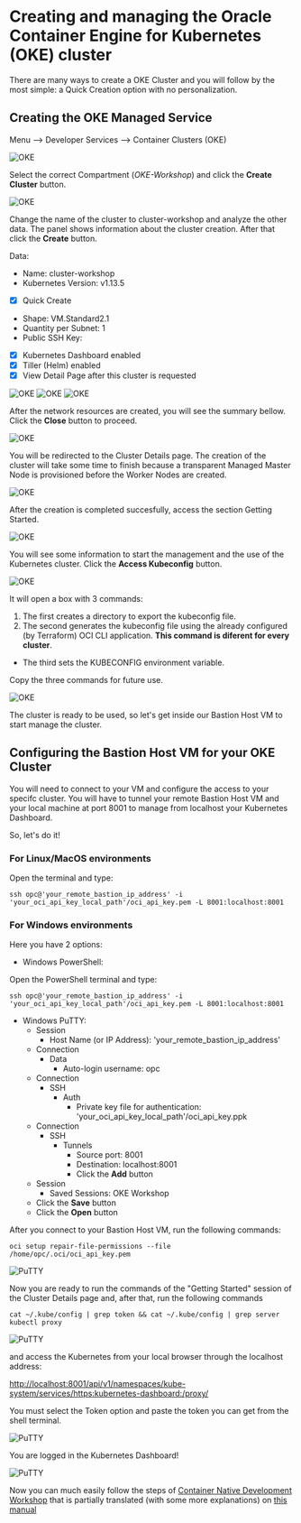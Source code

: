 # Creating and managing the Oracle Container Engine for Kubernetes (OKE) cluster

There are many ways to create a OKE Cluster and you will follow by the most simple: a Quick Creation option with no personalization.

## Creating the OKE Managed Service

Menu --> Developer Services --> Container Clusters (OKE)

![OKE](images/oke01.png)

Select the correct Compartment (*OKE-Workshop*) and click the **Create Cluster** button.

![OKE](images/oke02.png)

Change the name of the cluster to cluster-workshop and analyze the other data. The panel shows information about the cluster creation. After that click the **Create** button.

Data:

* Name: cluster-workshop
* Kubernetes Version: v1.13.5
* [x] Quick Create
* Shape: VM.Standard2.1
* Quantity per Subnet: 1
* Public SSH Key:
* [x] Kubernetes Dashboard enabled
* [x] Tiller (Helm) enabled
* [x] View Detail Page after this cluster is requested

![OKE](images/oke03.png)
![OKE](images/oke04.png)
![OKE](images/oke05.png)

After the network resources are created, you will see the summary bellow. Click the **Close** button to proceed.

![OKE](images/oke06.png)

You will be redirected to the Cluster Details page. The creation of the cluster will take some time to finish because a transparent Managed Master Node is provisioned before the Worker Nodes are created.

![OKE](images/oke07.png)

After the creation is completed succesfully, access the section Getting Started.

![OKE](images/oke08.png)

You will see some information to start the management and the use of the Kubernetes cluster. Click the **Access Kubeconfig** button.

![OKE](images/oke09.png)

It will open a box with 3 commands:

1. The first creates a directory to export the kubeconfig file.
2. The second generates the kubeconfig file using the already configured (by Terraform) OCI CLI application. **This command is diferent for every cluster**.

* The third sets the KUBECONFIG environment variable.

Copy the three commands for future use.

![OKE](images/oke10.png)

The cluster is ready to be used, so let's get inside our Bastion Host VM to start manage the cluster.

## Configuring the Bastion Host VM for your OKE Cluster

You will need to connect to your VM and configure the access to your specifc cluster. You will have to tunnel your remote Bastion Host VM and your local machine at port 8001 to manage from localhost your Kubernetes Dashboard.

So, let's do it!

### For Linux/MacOS environments

Open the terminal and type:

    ssh opc@'your_remote_bastion_ip_address' -i 'your_oci_api_key_local_path'/oci_api_key.pem -L 8001:localhost:8001

### For Windows environments

Here you have 2 options:

* Windows PowerShell:

Open the PowerShell terminal and type:

    ssh opc@'your_remote_bastion_ip_address' -i 'your_oci_api_key_local_path'/oci_api_key.pem -L 8001:localhost:8001

* Windows PuTTY:
  * Session
    * Host Name (or IP Address): 'your_remote_bastion_ip_address'
  * Connection
    * Data
      * Auto-login username: opc
  * Connection
    * SSH
      * Auth
        * Private key file for authentication: 'your_oci_api_key_local_path'/oci_api_key.ppk
  * Connection
    * SSH
      * Tunnels
        * Source port: 8001
        * Destination: localhost:8001
        * Click the **Add** button
  * Session
    * Saved Sessions: OKE Workshop
  * Click the **Save** button
  * Click the **Open** button

After you connect to your Bastion Host VM, run the following commands:

    oci setup repair-file-permissions --file /home/opc/.oci/oci_api_key.pem

![PuTTY](images/putty01.png)

Now you are ready to run the commands of the "Getting Started" session of the Cluster Details page and, after that, run the following commands

    cat ~/.kube/config | grep token && cat ~/.kube/config | grep server
    kubectl proxy

![PuTTY](images/putty02.png)

and access the Kubernetes from your local browser through the localhost address:

<http://localhost:8001/api/v1/namespaces/kube-system/services/https:kubernetes-dashboard:/proxy/>

You must select the Token option and paste the token you can get from the shell terminal.

![PuTTY](images/dash01.png)

You are logged in the Kubernetes Dashboard!

![PuTTY](images/dash02.png)

Now you can much easily follow the steps of [Container Native Development Workshop](https://oracle.github.io/learning-library/workshops/container-native-development/?version=Virtual+Box&page=LabGuide100.md) that is partially translated (with some more explanations) on [this manual](https://www.manula.com/manuals/hoshikawa-cristiano/devops-containers/1/pt/topic/devops-com-oracle-container-pipelines)
